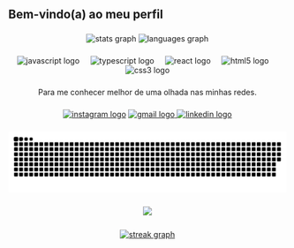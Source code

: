<h2 align="left">Bem-vindo(a) ao meu perfil</h2>

###

<div align="center">
  <img src="https://github-readme-stats.vercel.app/api?username=AndreJetx&hide_title=false&hide_rank=false&show_icons=true&include_all_commits=true&count_private=true&disable_animations=false&theme=dracula&locale=en&hide_border=false" height="150" alt="stats graph"  />
  <img src="https://github-readme-stats.vercel.app/api/top-langs?username=AndreJetx&locale=en&hide_title=false&layout=compact&card_width=320&langs_count=5&theme=dracula&hide_border=false" height="150" alt="languages graph"  />
</div>

###

<div align="center">
  <img src="https://cdn.jsdelivr.net/gh/devicons/devicon/icons/javascript/javascript-original.svg" height="30" alt="javascript logo"  />
  <img width="12" />
  <img src="https://cdn.jsdelivr.net/gh/devicons/devicon/icons/typescript/typescript-original.svg" height="30" alt="typescript logo"  />
  <img width="12" />
  <img src="https://cdn.jsdelivr.net/gh/devicons/devicon/icons/react/react-original.svg" height="30" alt="react logo"  />
  <img width="12" />
  <img src="https://cdn.jsdelivr.net/gh/devicons/devicon/icons/html5/html5-original.svg" height="30" alt="html5 logo"  />
  <img width="12" />
  <img src="https://cdn.jsdelivr.net/gh/devicons/devicon/icons/css3/css3-original.svg" height="30" alt="css3 logo"  />
</div>

###

<p align="center">Para me conhecer melhor de uma olhada nas minhas redes.</p>

###

<div align="center">
  <a target="_blanck" href="https://www.instagram.com/andrejetx/"><img src="https://img.shields.io/static/v1?message=Instagram&logo=instagram&label=&color=E4405F&logoColor=white&labelColor=&style=for-the-badge" height="35" alt="instagram logo"  /></a>
  <a target="_blanck" href="mailto:yahoo.com.br"><img src="https://img.shields.io/static/v1?message=Yahoo!&logo=gmail&label=&color=D14836&logoColor=white&labelColor=&style=for-the-badge" height="35" alt="gmail logo"  />
  <a target="_blanck" href="https://www.linkedin.com/in/andre-juan-74569967/"><img src="https://img.shields.io/static/v1?message=LinkedIn&logo=linkedin&label=&color=0077B5&logoColor=white&labelColor=&style=for-the-badge" height="35" alt="linkedin logo"  />
</div>

###

<img src="https://raw.githubusercontent.com/AndreJetx/AndreJetx/output/snake.svg" alt="Snake animation" />

###

<div align="center">
  <img src="https://visitor-badge.laobi.icu/badge?page_id=AndreJetx.AndreJetx&"  />
</div>

###

<div align="center">
  <img src="https://streak-stats.demolab.com?user=AndreJetx&locale=en&mode=daily&theme=dark&hide_border=false&border_radius=5&order=3" height="220" alt="streak graph"  />
</div>

###

###
